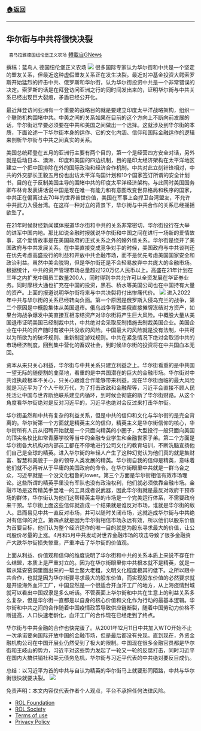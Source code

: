 ###  [:house:返回](README.md)
---


## 华尔街与中共将很快决裂
` 喜马拉雅德国纽伦堡正义农场` [轉載自GNews](https://gnews.org/zh-hans/2651243/)

撰稿：蓝鸟人
德国纽伦堡正义农场
 ![](https://assets.gnews.org/wp-content/uploads/2022/06/0602-13_1654184710.jpg) 
很多国际专家认为华尔街和中共是一个坚定的盟友关系，但最近这种虚假盟友关系正在发生决裂。最近对冲基金投资大鳄索罗斯开始猛烈的抨击中共、俄罗斯和华尔街，认为华尔街投资中共是一个非常错误的决定。索罗斯的话是在拜登访问亚洲之行的同时间发出来的，证明华尔街与中共关系已经出现巨大裂痕，矛盾已经公开化。
 
最近拜登访问亚洲有一个重要的战略目的就是要建立印度太平洋战略架构，组织一个联防机构围堵中共。中美之间的关系如果在目前的这个方向上不断向前发展的话，华尔街迟早要必须要在中共和美国之间做出一个选择。这就涉及到华尔街的本质，下面论述一下华尔街本身的运作、它的文化内涵、信仰和国际金融运作的逻辑来剖析华尔街与中共之间真实的关系。
 
美国总统拜登在五月的亚洲行主要有两个目的，第一个是经营四方安全对话，另外就是启动日本、澳洲、印度和美国的四边机制，目的是印太经济架构在太平洋地区建立一个把中国排除在外的国际政治和经济合作机制。中共对此立刻针锋相对，中共的外交部长王毅五月份也出访太平洋岛国计划和10个国家签订所谓的安全计划书，目的在于反制美国主导的围堵中共的印度太平洋经济架构。与此同时美国国务卿布林肯发表讲话说中国是现在唯一有能力和有意图改变世界格局和秩序的国家，中共正在偏离过去70年的世界普世价值，美国在军事上会捍卫台湾盟友，不允许中共武力入侵台湾。在这样一种对立的背景下，华尔街与中共合作的关系已经摇摇欲坠了。
 
在21年时候财经新闻媒体报道华尔街和中共的关系非常密切，华尔街投行在大举的进军中国内地。那比如说金融时报就说华尔街和中国之间在进行一场新的爱情故事，这个爱情故事是在美国政府的正式关系之外的婚外情关系。华尔街是绕开了美国政府与中共发展关系。在中美直接变成竞争对手的时候，美国政府与中共谈判还在优先考虑高盛投行的利益和开放中共金融市场，而不是优先考虑美国国家安全和政治利益。虽然中美会脱钩，但是华尔街还是不会轻易放弃中共庞大的金融市场。根据统计，中共的资产管理市场总量超过120万亿人民币以上。高盛在21年计划在三年之内扩充中国员工数量200人，同时得到中共允许可以全资发展在华证券业务。同时摩根大通也扩充在中国的投资，黑石、桥水等美国公司也在中国持有大量的资产。上面的报道说明华尔街将来与中共决裂将付出惨痛代价。
 ![](https://assets.gnews.org/wp-content/uploads/2022/06/0602-14_1654184837.jpg) 
进入2022年中共与华尔街的关系已经转向负面。第一个原因是俄罗斯入侵乌克兰的战争，第二个原因是中概股集体从美国退市。俄乌战争导致美俄直接摊牌冻结对方资产，如果台海战争爆发中美直接互相冻结资产对华尔街将产生巨大风险。中概股大量从美国退市证明美国已经制裁中共，中共绝对会采取反制措施去制裁美国企业。美国企业在中共的资产随时有被中共没收的风险。中国最大的风险就是没有法制，中共可以为所欲为的破坏规则、重新制定游戏规则。中共在紧急情况下绝对会取消中共的市场经济制度，回到集中营化的畜奴社会，到时候华尔街的投资将在中共国血本无回。
 
资本从来只关心利益，华尔街与中共关系只建立利益之上。华尔街看重的是中共国一望无际的随便割的韭菜地，看重的是中共国潜在的巨大的金融市场。华尔街对中共谁执政根本不关心，只关心跟谁合作能够带来利益。现在华尔街面临的最大风险就是习近平为了个人千秋万代，为了打击政敌和金融帮等，习近平会直接不顾人民死活让中国与世界断绝联系建立内循环，到时候会彻底的断了华尔街财路。从这个角度看华尔街绝对是反对习近平的，习近平也绝对会反过来打击华尔街。
 
华尔街虽然和中共有复杂的利益关系，但是中共的信仰和文化与华尔街的是完全背离的。华尔街第一个方面就是精英主义的信仰，精英主义是华尔街信仰的核心，华尔街所有人员从招聘开始就是一个只面向精英的小圈子，大型投行一般只面向美国的顶尖名校比如常青藤学校等当中的金融专业学生和金融世家子弟。第二个方面是华尔街各大机构对内部员工都在不停地进行公司文化的教育培训，不断洗脑宣扬他们自己是全球的精英。进入华尔街的年轻人产生了这种幻觉认为他们真的就是集财富、智慧和美貌于一身的领导人类发展的精英。华尔街自我的信仰是精英，意味着他们就不必再听从于平庸的美国政府的命令。在华尔街眼里中共就是一群乌合之众，习近平就是一个没文化粗鲁的lower。第三个方面是华尔街相信有效市场理论。这些所谓的精英手里没有军队也没有政治权利，他们就必须依靠金融市场。金融市场是这帮精英手里唯一的工具或者说武器，因此华尔街就是最反对政府干预市场的群体，华尔街认为他们这帮精英主导的市场是一个完美运行体系，不需要政府来干预。华尔街上面这些信仰就造成一个结果就是谁反对市场，谁就是华尔街的敌人。显而易见中共一直反对市场，并可以随时关闭市场，这就造成华尔街与中共绝对有信仰的对立。第四点就是因为华尔街相信市场永远有效，所以他们以股东价值为首要目标，他们认为整个经济运作的唯一目的就是为股东寻求最大的价值，让公司股价尽量的上涨。4月和5月中共发动对世界金融市场的攻击导致了很多金融资产大跌华尔街损失惨重，严重冲击了华尔街的价值观。
 
上面从利益、价值观和信仰的维度说明了华尔街和中共的关系本质上来说不存在什么结盟，本质上是严重对立的。因为在华尔街眼里你中共根本就不是精英，就是一帮从延安窑洞里面出来的一帮土鳖大老粗，文明文化程度极其的低下。之所以跟中共合作，也就是因为华尔街要寻求最大的股东价值，而实现股东价值的必然要求就是开设海外血汗工厂，中国显然是一个很适合开血汗工厂的地方，从上海疫情封城就可以看出中国奴隶是多么听话。不管表面上华尔街和中共在生意上的利益关系多么复杂，但是华尔街一直都是以自身的核心价值和文化作为行动的最基本逻辑。华尔街和中共之间的合作随着中国疫情政策导致供应链断裂，随着中国劳动力价格不断提高，人口快速老龄化，血汗工厂的合作现在已经走到了终点。
 
华尔街与中共金融的合作也快完蛋了。从2001年12月11日中共加入WTO开始不止一次承诺要向国际开放中国的金融市场，但是最后都没有兑现。直到现在，外资金融机构公司在中国开展业仍然受到了极大的限制。中国现在很多金融官员都是华尔街和王岐山的势力，习近平对这些势力发起了一轮又一轮的反腐打击，同时习近平在国内大搞供销社和美元债务危机，华尔街与习近平代表的中共绝对要反目成仇。
 
总结：以习近平为首的中共与自认为精英的华尔街马上就要形同陌路，中共与华尔街很快就要决裂。
 ![](https://assets.gnews.org/wp-content/uploads/2022/05/logo0529_1653788537.jpg) 

免责声明：本文内容仅代表作者个人观点，平台不承担任何法律风险。
  
- [ROL Foundation](https://rolfoundation.org/)
- [ROL Society](https://rolsociety.org/)
- [Terms of use](https://gnews.org/terms-of-use-3/)
- [Privacy Policy](https://gnews.org/privacy-policy/)
